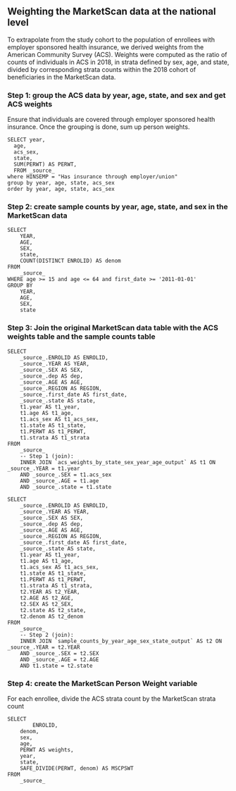 ## Weighting the MarketScan data at the national level

To extrapolate from the study cohort to the population of enrollees with employer sponsored health insurance, we derived weights from the American Community Survey (ACS). Weights were computed as the ratio of counts of individuals in ACS in 2018, in strata defined by sex, age, and state, divided by corresponding strata counts within the 2018 cohort of beneficiaries in the MarketScan data.

### Step 1: group the ACS data by year, age, state, and sex and get ACS weights
Ensure that individuals are covered through employer sponsored health insurance. Once the grouping is done, sum up person weights.
```
SELECT year,
  age,
  acs_sex,
  state,
  SUM(PERWT) AS PERWT,
  FROM _source_
where HINSEMP = "Has insurance through employer/union"
group by year, age, state, acs_sex
order by year, age, state, acs_sex
```

### Step 2: create sample counts by year, age, state, and sex in the MarketScan data
```
SELECT
	YEAR,
	AGE,
	SEX,
	state,
	COUNT(DISTINCT ENROLID) AS denom
FROM
	_source_
WHERE age >= 15 and age <= 64 and first_date >= '2011-01-01' 
GROUP BY
	YEAR,
	AGE,
	SEX,
	state
```

### Step 3: Join the original MarketScan data table with the ACS weights table and the sample counts table
```
SELECT
	_source_.ENROLID AS ENROLID,
	_source_.YEAR AS YEAR,
	_source_.SEX AS SEX,
	_source_.dep AS dep,
	_source_.AGE AS AGE,
	_source_.REGION AS REGION,
	_source_.first_date AS first_date,
	_source_.state AS state,
	t1.year AS t1_year,
	t1.age AS t1_age,
	t1.acs_sex AS t1_acs_sex,
	t1.state AS t1_state,
	t1.PERWT AS t1_PERWT,
	t1.strata AS t1_strata
FROM
	_source_
	-- Step 1 (join):
	INNER JOIN `acs_weights_by_state_sex_year_age_output` AS t1 ON _source_.YEAR = t1.year
	AND _source_.SEX = t1.acs_sex
	AND _source_.AGE = t1.age
	AND _source_.state = t1.state
```
```
SELECT
	_source_.ENROLID AS ENROLID,
	_source_.YEAR AS YEAR,
	_source_.SEX AS SEX,
	_source_.dep AS dep,
	_source_.AGE AS AGE,
	_source_.REGION AS REGION,
	_source_.first_date AS first_date,
	_source_.state AS state,
	t1.year AS t1_year,
	t1.age AS t1_age,
	t1.acs_sex AS t1_acs_sex,
	t1.state AS t1_state,
	t1.PERWT AS t1_PERWT,
	t1.strata AS t1_strata,
	t2.YEAR AS t2_YEAR,
	t2.AGE AS t2_AGE,
	t2.SEX AS t2_SEX,
	t2.state AS t2_state,
	t2.denom AS t2_denom
FROM
	_source_
	-- Step 2 (join):
	INNER JOIN `sample_counts_by_year_age_sex_state_output` AS t2 ON _source_.YEAR = t2.YEAR
	AND _source_.SEX = t2.SEX
	AND _source_.AGE = t2.AGE
	AND t1.state = t2.state
```

### Step 4: create the MarketScan Person Weight variable
For each enrollee, divide the ACS strata count by the MarketScan strata count
```
SELECT
    	ENROLID,
   	denom,
	sex,
	age,
	PERWT AS weights,
	year,
    state,
	SAFE_DIVIDE(PERWT, denom) AS MSCPSWT
FROM
	_source_
```




